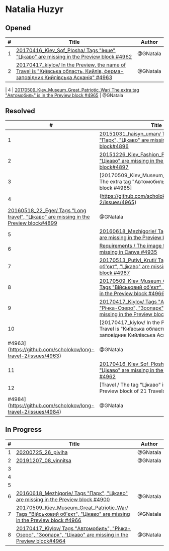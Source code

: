 # Natalia Huzyr

## Opened

| #   | Title | Author
| --- | ---   | ----
| 1   | [20170416_Kiev_Sof_Plosha/ Tags "Інше", "Цікаво" are missing in the Preview block #4962](https://github.com/scholokov/long-travel-2/issues/4962)   | @GNatala
| 2   | [20170417_kiylov/ In the Preview, the name of Travel is "Київська область, Кийлів, ферма-заповідник Кийлівська Асканія" #4963](https://github.com/scholokov/long-travel-2/issues/4962)   | @GNatala

| 4   | [20170509_Kiev_Museum_Great_Patriotic_War/ The extra tag "Автомобиль" is in the Preview block #4965](https://github.com/scholokov/long-travel-2/issues/4965)   | @GNatala




## Resolved
| #   | Title | Author
| --- | ---   | ----
| 1   | [20151031_haisyn_uman/ Tags "Автомобиль", "Парк", "Цікаво" are missing in the Preview block#4896](https://github.com/scholokov/long-travel-2/issues/4896)   | @GNatala
| 2   | [20151226_Kiev_Fashion_Park/ Tags "Парк", "Цікаво" are missing in the Preview block#4897](https://github.com/scholokov/long-travel-2/issues/4897)   | @GNatala
| 3   | [20170509_Kiev_Museum_Great_Patriotic_War/ The extra tag "Автомобиль" is in the Preview block #4965]
| 4   |(https://github.com/scholokov/long-travel-2/issues/4965)   | @GNatala
[20160518_22_Eger/ Tags "Long travel", "Цікаво" are missing in the Preview block#4899](https://github.com/scholokov/long-travel-2/issues/4899)   | @GNatala
| 5  | [20160618_Mezhigorie/ Tags "Парк", "Цікаво" are missing in the Preview block #4900](https://github.com/scholokov/long-travel-2/issues/4900)   | @GNatala
| 6  | [Requirements / The image for the tag "Парк" is missing in Canva #4935](https://github.com/scholokov/long-travel-2/issues/4935)   | @GNatala
| 7   | [20170513_Putivl_Kruti/ Tags "Військовий об'єкт", "Цікаво" are missing in the Preview block #4967](https://github.com/scholokov/long-travel-2/issues/4967)   | @GNatala
| 8   | [20170509_Kiev_Museum_Great_Patriotic_War/ Tags "Військовий об'єкт", "Цікаво" are missing in the Preview block #4966](https://github.com/scholokov/long-travel-2/issues/4966)   | @GNatala
| 9   | [20170417_Kiylov/ Tags "Автомобиль", "Річка-Озеро", "Зоопарк", "Цікаво" are missing in the Preview block #4964](https://github.com/scholokov/long-travel-2/issues/4964)   | @GNatala
| 10   | [20170417_kiylov/ In the Preview, the name of Travel is "Київська область, Кийлів, ферма-заповідник Кийлівська Асканія"
#4963](https://github.com/scholokov/long-travel-2/issues/4963)   | @GNatala
| 11  | [20170416_Kiev_Sof_Plosha/ Tags "Інше", "Цікаво" are missing in the Preview block #4962](https://github.com/scholokov/long-travel-2/issues/4962)   | @GNatala
| 12  | [Travel / The tag "Цікаво" is missing in the Preview block of 21 Travels
#4984](https://github.com/scholokov/long-travel-2/issues/4984)   | @GNatala




## In Progress
| #   | Title | Author
| --- | ---   | ----
| 1   | [20200725_26_piviha ](https://github.com/scholokov/long-travel-2/issues/4087)   | @GNatala
| 2   | [20191207_08_vinnitsa ](https://github.com/scholokov/long-travel-2/issues/4080)   | @GNatala
| 3   | 
| 4   | 
| 5   | 
| 6   | [20160618_Mezhigorie/ Tags "Парк", "Цікаво" are missing in the Preview block #4900](https://github.com/scholokov/long-travel-2/issues/4900)   | @GNatala
| 7   | [20170509_Kiev_Museum_Great_Patriotic_War/ Tags "Військовий об'єкт", "Цікаво" are missing in the Preview block #4966](https://github.com/scholokov/long-travel-2/issues/4966)   | @GNatala
| 8  | [20170417_Kiylov/ Tags "Автомобиль", "Річка-Озеро", "Зоопарк", "Цікаво" are missing in the Preview block#4964](https://github.com/scholokov/long-travel-2/issues/4964)   | @GNatala


